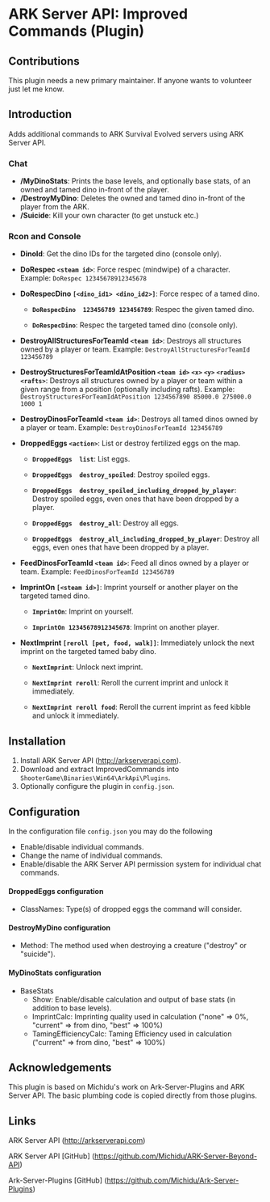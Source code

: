 # ARK Server API: Improved Commands (Plugin)

## Contributions

This plugin needs a new primary maintainer. If anyone wants to volunteer just let me know.

## Introduction

Adds additional commands to ARK Survival Evolved servers using ARK Server API.

### Chat
* **/MyDinoStats**: Prints the base levels, and optionally base stats, of an owned and tamed dino in-front of the player.
* **/DestroyMyDino**: Deletes the owned and tamed dino in-front of the player from the ARK.
* **/Suicide**: Kill your own character (to get unstuck etc.)

### Rcon and Console
* **DinoId**: Get the dino IDs for the targeted dino (console only).

* **DoRespec `<steam id>`**: Force respec (mindwipe) of a character.
Example: `DoRespec 12345678912345678`

* **DoRespecDino `[<dino_id1> <dino_id2>]`**: Force respec of a tamed dino.
  * **`DoRespecDino  123456789 123456789`**: Respec the given tamed dino.

  * **`DoRespecDino`**: Respec the targeted tamed dino (console only).

* **DestroyAllStructuresForTeamId `<team id>`**: Destroys all structures owned by a player or team.
Example: `DestroyAllStructuresForTeamId 123456789`

* **DestroyStructuresForTeamIdAtPosition `<team id>` `<x>` `<y>` `<radius>` `<rafts>`**: Destroys all structures owned by a player or team within a given range from a position (optionally including rafts).
Example: `DestroyStructuresForTeamIdAtPosition 1234567890 85000.0 275000.0 1000 1`

* **DestroyDinosForTeamId `<team id>`**: Destroys all tamed dinos owned by a player or team.
Example: `DestroyDinosForTeamId 123456789`

* **DroppedEggs `<action>`**: List or destroy fertilized eggs on the map.
  * **`DroppedEggs  list`**: List eggs.

  * **`DroppedEggs  destroy_spoiled`**: Destroy spoiled eggs.

  * **`DroppedEggs  destroy_spoiled_including_dropped_by_player`**: Destroy spoiled eggs, even ones that have been dropped by a player.

  * **`DroppedEggs  destroy_all`**: Destroy all eggs.

  * **`DroppedEggs  destroy_all_including_dropped_by_player`**: Destroy all eggs, even ones that have been dropped by a player.

* **FeedDinosForTeamId `<team id>`**: Feed all dinos owned by a player or team.
Example: `FeedDinosForTeamId 123456789`

* **ImprintOn `[<steam id>]`**: Imprint yourself or another player on the targeted tamed dino.
  * **`ImprintOn`**: Imprint on yourself.

  * **`ImprintOn 12345678912345678`**: Imprint on another player.

* **NextImprint `[reroll [pet, food, walk]]`**: Immediately unlock the next imprint on the targeted tamed baby dino.
  * **`NextImprint`**: Unlock next imprint.

  * **`NextImprint reroll`**: Reroll the current imprint and unlock it immediately.
  
  * **`NextImprint reroll food`**: Reroll the current imprint as feed kibble and unlock it immediately.


##  Installation

1. Install ARK Server API (http://arkserverapi.com).
2. Download and extract ImprovedCommands into `ShooterGame\Binaries\Win64\ArkApi\Plugins`.
3. Optionally configure the plugin in `config.json`.

##  Configuration

In the configuration file `config.json` you may do the following
* Enable/disable individual commands.
* Change the name of individual commands.
* Enable/disable the ARK Server API permission system for individual chat commands.

#### DroppedEggs configuration
* ClassNames: Type(s) of dropped eggs the command will consider.

#### DestroyMyDino configuration
* Method: The method used when destroying a creature ("destroy" or "suicide").

#### MyDinoStats configuration
* BaseStats
  * Show: Enable/disable calculation and output of base stats (in addition to base levels).
  * ImprintCalc: Imprinting quality used in calculation ("none" => 0%, "current" => from dino, "best" => 100%)
  * TamingEfficiencyCalc: Taming Efficiency used in calculation ("current" => from dino, "best" => 100%)


## Acknowledgements

This plugin is based on Michidu's work on Ark-Server-Plugins and ARK Server API. The basic plumbing code is copied directly from those plugins.

## Links

ARK Server API (http://arkserverapi.com)

ARK Server API [GitHub] (https://github.com/Michidu/ARK-Server-Beyond-API)

Ark-Server-Plugins [GitHub] (https://github.com/Michidu/Ark-Server-Plugins)
